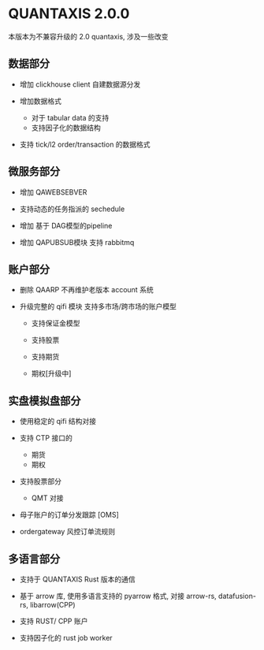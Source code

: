 # QUANTAXIS 2.0.0

本版本为不兼容升级的 2.0 quantaxis, 涉及一些改变

## 数据部分

- 增加 clickhouse client  自建数据源分发

- 增加数据格式 
    - 对于 tabular data 的支持
    - 支持因子化的数据结构

- 支持 tick/l2 order/transaction 的数据格式

## 微服务部分

- 增加 QAWEBSEBVER

- 支持动态的任务指派的 sechedule

- 增加 基于 DAG模型的pipeline

- 增加 QAPUBSUB模块 支持 rabbitmq

## 账户部分

- 删除 QAARP 不再维护老版本 account 系统

- 升级完整的 qifi 模块 支持多市场/跨市场的账户模型
    - 支持保证金模型
    - 支持股票
    - 支持期货

    - 期权[升级中]


## 实盘模拟盘部分

- 使用稳定的 qifi 结构对接

-  支持 CTP 接口的
    - 期货
    - 期权
-  支持股票部分
    - QMT 对接

- 母子账户的订单分发跟踪 [OMS]

- ordergateway 风控订单流规则

## 多语言部分

- 支持于 QUANTAXIS Rust 版本的通信
- 基于 arrow 库, 使用多语言支持的 pyarrow 格式, 对接 arrow-rs, datafusion-rs, libarrow(CPP)

- 支持 RUST/ CPP 账户
- 支持因子化的 rust job worker